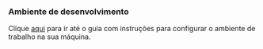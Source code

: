 ### Ambiente de desenvolvimento
Clique [aqui](Ambiente%20de%20desenvolvimento/Ambiente%20de%20desenvolvimento.md) para ir até o guia com instruções para configurar o ambiente de trabalho na sua máquina.